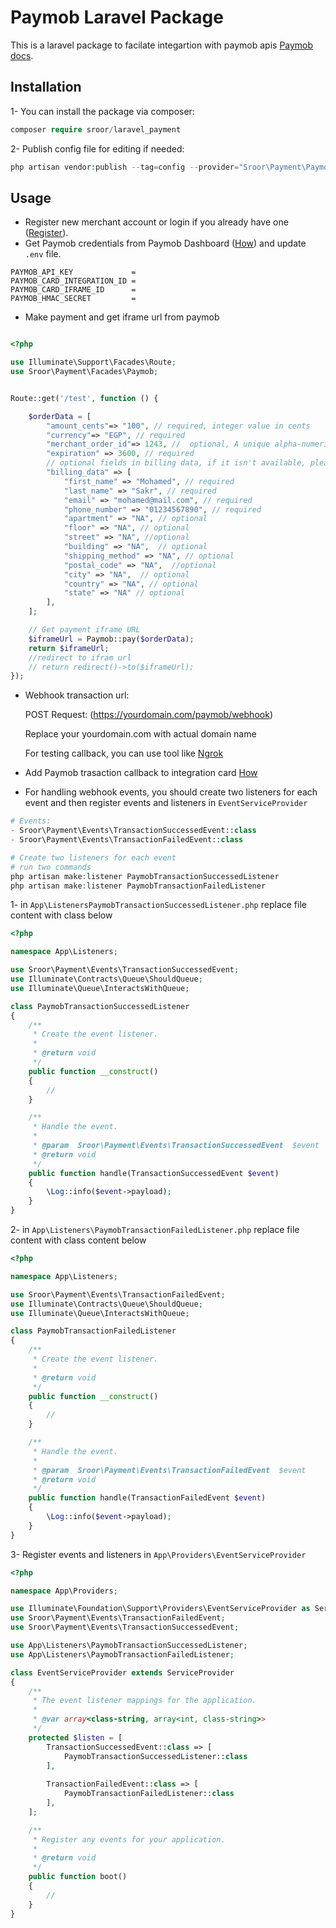 # Paymob Laravel Package

This is a laravel package to facilate integartion with paymob apis [Paymob docs](https://docs.paymob.com/docs/accept-standard-redirect).

## Installation

1- You can install the package via composer:

```php
composer require sroor/laravel_payment
```

2- Publish config file for editing if needed:

```php
php artisan vendor:publish --tag=config --provider="Sroor\Payment\PaymobServiceProvider"
```

## Usage
- Register new merchant account or login if you already have one ([Register](https://accept.paymob.com/portal2/en/register?flash=true)).
- Get Paymob credentials from Paymob Dashboard ([How](https://docs.paymob.com/docs/profile)) and update `.env` file.
```
PAYMOB_API_KEY             =
PAYMOB_CARD_INTEGRATION_ID =
PAYMOB_CARD_IFRAME_ID      =
PAYMOB_HMAC_SECRET         =
```

- Make payment and get iframe url from paymob

```php

<?php

use Illuminate\Support\Facades\Route;
use Sroor\Payment\Facades\Paymob;


Route::get('/test', function () {

    $orderData = [
        "amount_cents"=> "100", // required, integer value in cents
        "currency"=> "EGP", // required
        "merchant_order_id"=> 1243, //	optional, A unique alpha-numeric value for each transaction
        "expiration" => 3600, // required
        // optional fields in billing data, if it isn't available, please send it to be "NA",
        "billing_data" => [
            "first_name" => "Mohamed", // required
            "last_name" => "Sakr", // required
            "email" => "mohamed@mail.com", // required
            "phone_number" => "01234567890", // required 
            "apartment" => "NA", // optional
            "floor" => "NA", // optional
            "street" => "NA", //optional
            "building" => "NA",  // optional
            "shipping_method" => "NA", // optional
            "postal_code" => "NA",  //optional
            "city" => "NA",  // optional
            "country" => "NA", // optional
            "state" => "NA" // optional
        ],
    ];

    // Get payment iframe URL
    $iframeUrl = Paymob::pay($orderData);
    return $iframeUrl;
    //redirect to ifram url
    // return redirect()->to($iframeUrl);
});


```


- Webhook transaction url:

    POST Request: (https://yourdomain.com/paymob/webhook)

    Replace your yourdomain.com with actual domain name

    For testing callback, you can use tool like [Ngrok](https://ngrok.com) 


- Add Paymob trasaction callback to integration card [How](https://docs.paymob.com/docs/payment-integrations) 

- For handling webhook events, you should create two listeners for each event and then register events and listeners in `EventServiceProvider` 
```php 
# Events:
- Sroor\Payment\Events\TransactionSuccessedEvent::class
- Sroor\Payment\Events\TransactionFailedEvent::class

# Create two listeners for each event 
# run two commands
php artisan make:listener PaymobTransactionSuccessedListener
php artisan make:listener PaymobTransactionFailedListener

```

1- in `App\ListenersPaymobTransactionSuccessedListener.php` replace file content with class below

```php
<?php

namespace App\Listeners;

use Sroor\Payment\Events\TransactionSuccessedEvent;
use Illuminate\Contracts\Queue\ShouldQueue;
use Illuminate\Queue\InteractsWithQueue;

class PaymobTransactionSuccessedListener
{
    /**
     * Create the event listener.
     *
     * @return void
     */
    public function __construct()
    {
        //
    }

    /**
     * Handle the event.
     *
     * @param  Sroor\Payment\Events\TransactionSuccessedEvent  $event
     * @return void
     */
    public function handle(TransactionSuccessedEvent $event)
    {
        \Log::info($event->payload);
    }
}

```

2- in `App\Listeners\PaymobTransactionFailedListener.php` replace file content with class content below
```php
<?php

namespace App\Listeners;

use Sroor\Payment\Events\TransactionFailedEvent;
use Illuminate\Contracts\Queue\ShouldQueue;
use Illuminate\Queue\InteractsWithQueue;

class PaymobTransactionFailedListener
{
    /**
     * Create the event listener.
     *
     * @return void
     */
    public function __construct()
    {
        //
    }

    /**
     * Handle the event.
     *
     * @param  Sroor\Payment\Events\TransactionFailedEvent  $event
     * @return void
     */
    public function handle(TransactionFailedEvent $event)
    {
        \Log::info($event->payload);
    }
}

```
3- Register events and listeners in `App\Providers\EventServiceProvider`

```php
<?php

namespace App\Providers;

use Illuminate\Foundation\Support\Providers\EventServiceProvider as ServiceProvider;
use Sroor\Payment\Events\TransactionFailedEvent;
use Sroor\Payment\Events\TransactionSuccessedEvent;

use App\Listeners\PaymobTransactionSuccessedListener;
use App\Listeners\PaymobTransactionFailedListener;

class EventServiceProvider extends ServiceProvider
{
    /**
     * The event listener mappings for the application.
     *
     * @var array<class-string, array<int, class-string>>
     */
    protected $listen = [        
        TransactionSuccessedEvent::class => [
            PaymobTransactionSuccessedListener::class
        ],
        
        TransactionFailedEvent::class => [
            PaymobTransactionFailedListener::class
        ],
    ];

    /**
     * Register any events for your application.
     *
     * @return void
     */
    public function boot()
    {
        //
    }
}

```
